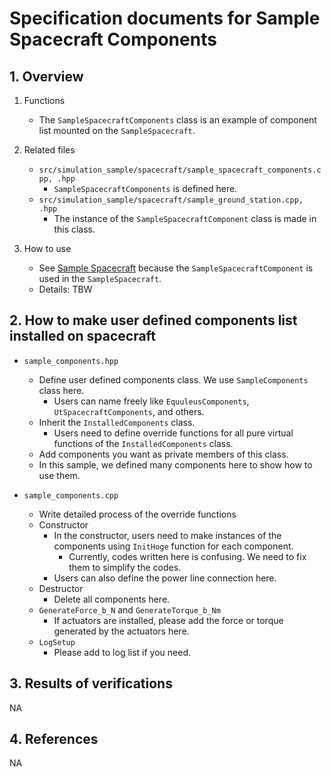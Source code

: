 # Specification documents for Sample Spacecraft Components

## 1.  Overview

1. Functions
   - The `SampleSpacecraftComponents` class is an example of component list mounted on the `SampleSpacecraft`.

2. Related files
   - `src/simulation_sample/spacecraft/sample_spacecraft_components.cpp, .hpp`
     - `SampleSpacecraftComponents` is defined here.
   - `src/simulation_sample/spacecraft/sample_ground_station.cpp, .hpp`
     - The instance of the `SampleSpacecraftComponent` class is made in this class.

3. How to use
   - See [Sample Spacecraft](./Spec_Samplespacecraft.md) because the `SampleSpacecraftComponent` is used in the `SampleSpacecraft`.
   - Details: TBW

## 2. How to make user defined components list installed on spacecraft
- `sample_components.hpp`
  - Define user defined components class. We use `SampleComponents` class here.
    - Users can name freely like `EquuleusComponents`, `UtSpacecraftComponents`, and others.
  - Inherit the `InstalledComponents` class.
    - Users need to define override functions for all pure virtual functions of the `InstalledComponents` class.
  - Add components you want as private members of this class.
  - In this sample, we defined many components here to show how to use them.

- `sample_components.cpp`
  - Write detailed process of the override functions
  - Constructor
    - In the constructor, users need to make instances of the components using `InitHoge` function for each component.
      - Currently, codes written here is confusing. We need to fix them to simplify the codes.
    - Users can also define the power line connection here.
  - Destructor
    - Delete all components here.
  - `GenerateForce_b_N` and `GenerateTorque_b_Nm`
    - If actuators are installed, please add the force or torque generated by the actuators here.
  - `LogSetup`
    - Please add to log list if you need.


## 3. Results of verifications
NA

## 4. References
NA
